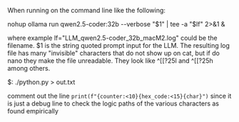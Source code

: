 When running on the command line like the following:

nohup ollama run qwen2.5-coder:32b --verbose "$1" | tee -a "$lf" 2>&1 &

where example lf="LLM_qwen2.5-coder_32b_macM2.log" could be the filename.
$1 is the string quoted prompt input for the LLM. The resulting log file 
has many "invisible" characters that do not show up on cat, but if do 
nano they make the file unreadable. They look like ^[[?25l and ^[[?25h 
among others.

$: ./python.py > out.txt

comment out the line `print(f"{counter:<10}{hex_code:<15}{char}")` since
it is just a debug line to check the logic paths of the various characters 
as found empirically
